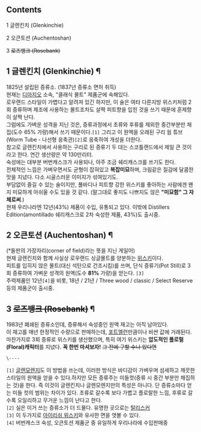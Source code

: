 ## Contents

    

1 글렌킨치 (Glenkinchie)

2 오큰토션 (Auchentoshan)

3 <del>로즈뱅크 (Rosebank)</del>

## 1 글렌킨치 (Glenkinchie) ¶

1825년 설립된 증류소. (1837년 증류소 면허 취득)  
현재는 [디아지오](%EB%94%94%EC%95%84%EC%A7%80%EC%98%A4.md) 소속, "클래식 몰트" 제품군에 속해있다.  
로우랜드 스타일이 가볍다고 알려져 있긴 하지만, 이 술은 여타 다른지방 위스키처럼 2회 증류하며 제조에 사용하는 몰트조차도 살짝 피트향을
입힌 것을 쓰기 때문에 훈제향이 살짝 난다.  
그럼에도 가벼운 성격을 지닌 것은, 증류과정에서 초류와 후류를 제외한 중간부분만 채집(도수 65% 가량)해서 쓰기 때문이다.`[1]` 그리고
이 원액을 오래된 구리 웜 튜브 (Worm Tube - 나선형 응축관)`[2]`로 응축하여 개성을 더한다.  
참고로 글렌킨치에서 사용하는 구리로 된 증류기 두 대는 스코틀랜드에서 제일 큰 것이라고 한다. 연간 생산량은 약 130만리터.  
숙성에는 대부분 버번캐스크가 사용되나, 아주 조금 쉐리캐스크를 쓰기도 한다.  
전체적인 느낌은 가벼우면서도 균형이 잡혀있고 **복잡미묘**하며, 크림같은 질감에 달콤한 맛을 지녔다. 다소 시골스러운 이미지가 섞여있기도.  
부담없이 즐길 수 있는 술이지만, 풀바디나 피트향 강한 위스키를 좋아하는 사람에겐 왠지 미묘하게 아쉬울 수도 있을 것 같다. (말그대로
좋지도 나쁘지도 않은 **"미묘함" 그 자체로써**.)  
현재 우리나라엔 12년(43%) 제품이 수입, 유통되고 있다. 이밖에 Distillers Edition(amontillado 쉐리캐스크로
2차 숙성한 제품, 43%)도 출시중.

## 2 오큰토션 (Auchentoshan) ¶

(*들판의 가장자리(corner of field)라는 뜻을 지닌 게일어)  
현재 글렌킨치와 함께 사실상 로우랜드 싱글몰트를 양분하는 [위스키](%EC%9C%84%EC%8A%A4%ED%82%A4.md)이다.  
피트를 입히지 않은 몰트(대신 석탄으로 건조시킴)를 쓰며, 단식 증류기(Pot Still)로 3회 증류하여 가벼운 성격의 원액(도수
**81%** 가량)을 얻는다. `[3]`  
주력제품인 12년`[4]`을 비롯, 18년 / 21년 / Three wood / classic / Select Reserve 등의 제품군이
출시중.

## 3 <del>로즈뱅크 (Rosebank)</del> ¶

1983년 폐쇄된 증류소인데, 증류해서 숙성중인 원액 재고는 아직 남아있다.  
이 재고를 매년 한정적인 수량으로 판매하는데,
[포트엘런](%ED%8F%AC%ED%8A%B8%EC%97%98%EB%9F%B0.md)만큼이나 비싼 값에 거래된다.  
마찬가지로 3회 증류로 위스키를 생산했으며, 특히 여기 위스키는 **압도적인 플로럴(Floral)캐릭터**를 지녔다. **꼭 한번
마셔보자!** <del>그 전에 구할 수나 있다면</del>

`\----`

`[1]` [글렌모렌지](%EA%B8%80%EB%A0%8C%EB%AA%A8%EB%A0%8C%EC%A7%80.md)도 이 방법을 쓰는데,
이러한 방식은 바디감이 가벼우며 섬세하고 깨끗한 스타일의 원액을 얻을 수 있다.하지만 모든 증류주는 미들컷(증류 시 중간 부분만 채집하는
것)을 한다. 즉 이것이 글렌킨치나 글렌모렌지만의 특성은 아니다. 단 증류소마다 얻는 미들 컷의 범위는 차이가 있다. 초류로 갈수록 보다
가볍고 플로랄한 느낌, 후류로 갈수록 오일리하고 무거운 느낌이 난다고 한다.  
`[2]` 실은 이거 쓰는 증류소가 더 드물다. 유명한 곳으로는
[탈리스커](%ED%83%88%EB%A6%AC%EC%8A%A4%EC%BB%A4.md)  
`[3]` 이 두가지로 [아이리쉬 위스키](%EC%95%84%EC%9D%B4%EB%A6%AC%EC%89%AC%20%EC%9C%84%EC%8A%A4%ED%82%A4.md)와 유사한 면을 엿볼 수 있다.  
`[4]` 버번캐스크 숙성, 오큰토션 제품군 중 유일하게 우리나라에 수입판매중

